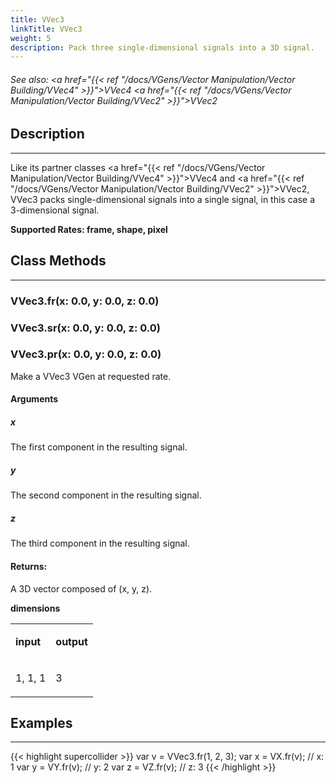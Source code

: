 ```yaml
---
title: VVec3
linkTitle: VVec3
weight: 5
description: Pack three single-dimensional signals into a 3D signal.
---
```

<!-- generated file, please edit the original .schelp file(in the Scintillator repository) and then run schelpToMarkDown.scdscript to regenerate. -->
###### See also: <a href="{{< ref "/docs/VGens/Vector Manipulation/Vector Building/VVec4" >}}">VVec4</a> <a href="{{< ref "/docs/VGens/Vector Manipulation/Vector Building/VVec2" >}}">VVec2</a> 



## Description
---



Like its partner classes <a href="{{< ref "/docs/VGens/Vector Manipulation/Vector Building/VVec4" >}}">VVec4</a> and <a href="{{< ref "/docs/VGens/Vector Manipulation/Vector Building/VVec2" >}}">VVec2</a>, VVec3 packs single-dimensional signals into a single signal, in this case a 3-dimensional signal.



<strong>Supported Rates: frame, shape, pixel</strong>



## Class Methods
---



### VVec3.fr(x: 0.0, y: 0.0, z: 0.0)



### VVec3.sr(x: 0.0, y: 0.0, z: 0.0)



### VVec3.pr(x: 0.0, y: 0.0, z: 0.0)



Make a VVec3 VGen at requested rate.



#### Arguments

##### x



The first component in the resulting signal.



##### y



The second component in the resulting signal.



##### z



The third component in the resulting signal.





#### Returns:



A 3D vector composed of (x, y, z).



<strong>dimensions</strong>


<table>
<tr><td>

<strong>input</strong>

</td><td>

<strong>output</strong>

</td></tr>
<tr><td>

1, 1, 1

</td><td>

3

</td></tr>

</table>


## Examples
---



{{< highlight supercollider >}}
var v = VVec3.fr(1, 2, 3);
var x = VX.fr(v); // x: 1
var y = VY.fr(v); // y: 2
var z = VZ.fr(v); // z: 3
{{< /highlight >}}





